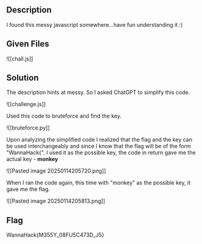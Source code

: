## Description
I found this messy javascript somewhere...have fun understanding it :)

## Given Files
![[chall.js]]

## Solution
The description hints at messy. 
So I asked ChatGPT to simplify this code.

![[challenge.js]]

Used this code to bruteforce and find the key.

![[bruteforce.py]]

Upon analyzing the simplified code I realized that the flag and the key can be used interchangeably and since I know that the flag will be of the form "WannaHack{".
I used it as the possible key, the code in return gave me the actual key - **monkey**

![[Pasted image 20250114205720.png]]

When I ran the code again, this time with "monkey" as the possible key, it gave me the flag.

![[Pasted image 20250114205813.png]]

## Flag
WannaHack{M355Y_08FU5C473D_J5}